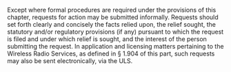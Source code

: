Except where formal procedures are required under the provisions of this chapter, requests for action may be submitted informally. Requests should set forth clearly and concisely the facts relied upon, the relief sought, the statutory and/or regulatory provisions (if any) pursuant to which the request is filed and under which relief is sought, and the interest of the person submitting the request. In application and licensing matters pertaining to the Wireless Radio Services, as defined in § 1.904 of this part, such requests may also be sent electronically, via the ULS.

